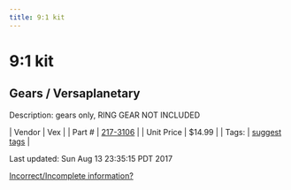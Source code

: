 ```yaml
---
title: 9:1 kit
---
```


# 9:1 kit
## Gears / Versaplanetary
Description: 	gears only, RING GEAR NOT INCLUDED 

| Vendor | Vex | 
| Part # | [217-3106](http://www.vexrobotics.com/versaplanetary.html) | 
| Unit Price | $14.99 | 
| Tags: | [suggest tags](https://docs.google.com/forms/d/e/1FAIpQLSeWyY8v3RgOty-MyWmh9U0iivNYN_molChYyS-0U-o-kOAv_g/viewform) | 

Last updated: Sun Aug 13 23:35:15 PDT 2017

 [Incorrect/Incomplete information?](https://docs.google.com/forms/d/e/1FAIpQLSeWyY8v3RgOty-MyWmh9U0iivNYN_molChYyS-0U-o-kOAv_g/viewform)